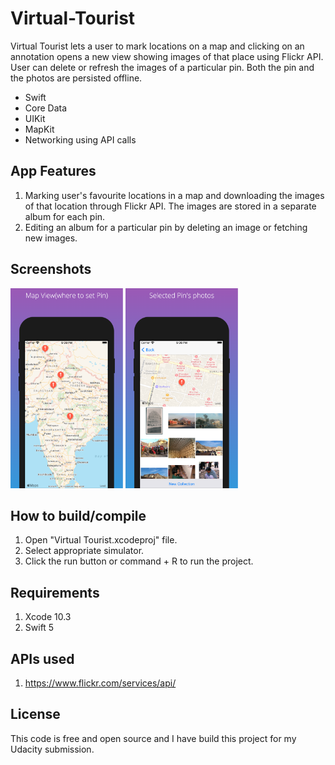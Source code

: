 # Virtual-Tourist
Virtual Tourist lets a user to mark locations on a map and clicking on an annotation opens a new view showing images of that place using Flickr API. User can delete or refresh the images of a particular pin. Both the pin and the photos are persisted offline.
 
* Swift
* Core Data
* UIKit
* MapKit
* Networking using API calls

## App Features

1. Marking user's favourite locations in a map and downloading the images of that location through Flickr API. The images are stored in a separate album for each pin.
2. Editing an album for a particular pin by deleting an image or fetching new images.

## Screenshots
<img src = "Screenshots/screenshot_1.PNG" width = "180">  <img src = "Screenshots/screenshot_2.PNG" width = "180">

## How to build/compile
1. Open "Virtual Tourist.xcodeproj" file.
2. Select appropriate simulator.
3. Click the run button or command + R to run the project.

## Requirements

1. Xcode 10.3
2. Swift 5

## APIs used 

1. https://www.flickr.com/services/api/ 

## License
This code is free and open source and I have build this project for my Udacity submission.
